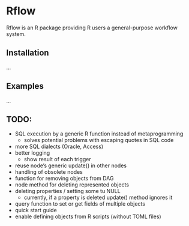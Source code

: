 
<!-- README.md is generated from README.Rmd. Please edit that file -->

# Rflow

Rflow is an R package providing R users a general-purpose workflow
system.

## Installation

…

## Examples

…

## TODO:

  - SQL execution by a generic R function instead of metaprogramming
      - solves potential problems with escaping quotes in SQL code
  - more SQL dialects (Oracle, Access)
  - better logging
      - show result of each trigger
  - reuse node’s generic update() in other nodes
  - handling of obsolete nodes
  - function for removing objects from DAG
  - node method for deleting represented objects
  - deleting properties / setting some tu NULL
      - currently, if a property is deleted update() method ignores it
  - query function to set or get fields of multiple objects
  - quick start guide
  - enable defining objects from R scripts (without TOML files)
